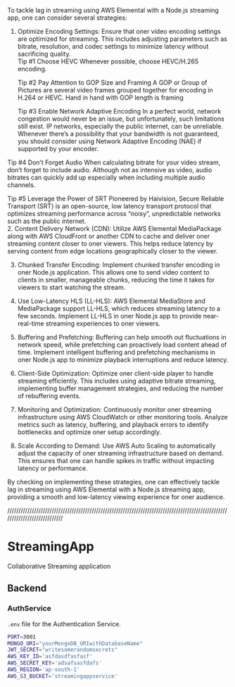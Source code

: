 To tackle lag in streaming using AWS Elemental with a Node.js streaming app, one can consider several strategies:

1. Optimize Encoding Settings: Ensure that oner video encoding settings are optimized for streaming. This includes adjusting parameters such as bitrate, resolution, and codec settings to minimize latency without sacrificing quality.                                                                                           
     Tip #1 Choose HEVC
            Whenever possible, choose HEVC/H.265 encoding.

    Tip #2 Pay Attention to GOP Size and Framing
           A GOP or Group of Pictures are several video frames grouped together for encoding in H.264 or HEVC. Hand in hand with GOP length is framing
   
    Tip #3 Enable Network Adaptive Encoding
          In a perfect world, network congestion would never be an issue, but unfortunately, such limitations still exist. IP networks, especially the public     internet, can be unreliable. Whenever there’s a possibility that your bandwidth is not guaranteed, you should consider using Network Adaptive Encoding (NAE) if supported by your encoder.

  Tip #4 Don’t Forget Audio
        When calculating bitrate for your video stream, don’t forget to include audio. Although not as intensive as video, audio bitrates can quickly add up   especially when including multiple audio channels.

  Tip #5 Leverage the Power of SRT
        Pioneered by Haivision, Secure Reliable Transport (SRT) is an open-source, low latency transport protocol that optimizes streaming performance across   “noisy”, unpredictable networks such as the public internet.                                                                                                                         
2. Content Delivery Network (CDN): Utilize AWS Elemental MediaPackage along with AWS CloudFront or another CDN to cache and deliver oner streaming content closer to oner viewers. This helps reduce latency by serving content from edge locations geographically closer to the viewer.

3. Chunked Transfer Encoding: Implement chunked transfer encoding in oner Node.js application. This allows one to send video content to clients in smaller, manageable chunks, reducing the time it takes for viewers to start watching the stream.

4. Use Low-Latency HLS (LL-HLS): AWS Elemental MediaStore and MediaPackage support LL-HLS, which reduces streaming latency to a few seconds. Implement LL-HLS in oner Node.js app to provide near-real-time streaming experiences to oner viewers.

5. Buffering and Prefetching: Buffering can help smooth out fluctuations in network speed, while prefetching can proactively load content ahead of time. Implement intelligent buffering and prefetching mechanisms in oner Node.js app to minimize playback interruptions and reduce latency.

6. Client-Side Optimization: Optimize oner client-side player to handle streaming efficiently. This includes using adaptive bitrate streaming, implementing buffer management strategies, and reducing the number of rebuffering events.

7. Monitoring and Optimization: Continuously monitor oner streaming infrastructure using AWS CloudWatch or other monitoring tools. Analyze metrics such as latency, buffering, and playback errors to identify bottlenecks and optimize oner setup accordingly.

8. Scale According to Demand: Use AWS Auto Scaling to automatically adjust the capacity of oner streaming infrastructure based on demand. This ensures that one can handle spikes in traffic without impacting latency or performance.

By checking on implementing these strategies, one can effectively tackle lag in streaming using AWS Elemental with a Node.js streaming app, providing a smooth and low-latency viewing experience for oner audience.


////////////////////////////////////////////////////////////////////////////////////////////////////////////////////////////

# StreamingApp
Collaborative Streaming application

## Backend

### AuthService
`.env` file for the Authentication Service.

```sh
PORT=3001
MONGO_URI="yourMongoDB_URIwithDatabaseName"
JWT_SECRET="writesomerandomsecrets"
AWS_KEY_ID='asfdasdfasfasf'
AWS_SECRET_KEY='adsafsasfdafs'
AWS_REGION='ap-south-1'
AWS_S3_BUCKET='streamingappservice'
```
